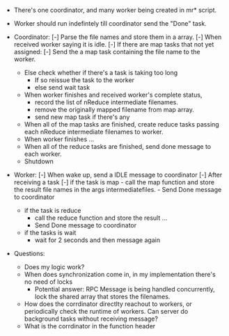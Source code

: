 - There's one coordinator, and many worker being created in mr* script.
- Worker should run indefintely till coordinator send the "Done" task.
- Coordinator:
  [-] Parse the file names and store them in a array.
  [-] When received worker saying it is idle. 
    [-] If there are map tasks that not yet assigned:
      [-] Send the a map task containing the file name to the worker.
    - Else check whether if there's a task is taking too long
      - If so reissue the task to the worker
      - else send wait task
  - When worker finishes and received worker's complete status, 
    - record the list of nReduce intermediate filenames.
    - remove the originally mapped filename from map array.
    - send new map task if there's any
  - When all of the map tasks are finished, create reduce tasks passing each nReduce intermediate filenames to worker.
  - When worker finishes ...
  - When all of the reduce tasks are finished, send done message to each worker.
  - Shutdown

- Worker:
  [-] When wake up, send a IDLE message to coordinator 
  [-] After receiving a task
    [-] if the task is map
      - call the map function and store the result file names in the args intermediatefiles.
      - Send Done message to coordinator
    - if the task is reduce
      - call the reduce function and store the result ...
      - Send Done message to coordinator
    - if the tasks is wait
      - wait for 2 seconds and then message again
  


- Questions:
  - Does my logic work?
  - When does synchronization come in, in my implementation there's no need of locks
    - Potential answer: RPC Message is being handled concurrently, lock the shared array that stores the filenames.
  - How does the corrdinator directlty reachout to workers, or periodically check the runtime of workers. Can server do background tasks without receiving message?
  - What is the corrdinator in the function header